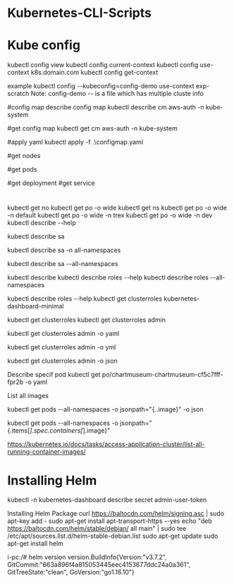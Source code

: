 # Kubernetes-CLI-Scripts

# Kube config
kubectl config view
kubectl config current-context
kubectl config use-context k8s.domain.com
kubectl config get-context


example
kubectl config --kubeconfig=config-demo use-context exp-scratch
Note: config-demo -- is a file which has multiple cluste info


#config map
describe config map
kubectl describe cm aws-auth -n kube-system

#get config map
kubectl get cm aws-auth -n kube-system

#apply yaml
kubectl apply -f .\configmap.yaml




#get nodes

#get pods

#get deployment
#get service
# 
kubectl get no
kubectl get po -o wide
kubectl get ns
kubectl get po -o wide -n default
kubectl get po -o wide -n trex
kubectl get po -o wide -n dev
kubectl describe --help

kubectl describe sa

kubectl describe sa -n all-namespaces

kubectl describe sa --all-namespaces

kubectl describe
 kubectl describe roles --help
 kubectl describe roles --all-namespaces
 
 kubectl describe roles --help
 kubectl get clusterroles kubernetes-dashboard-minimal
 
 kubectl get clusterroles
 kubectl get clusterroles admin
 
 kubectl get clusterroles admin -o yaml
 
 kubectl get clusterroles admin -o yml
 
 kubectl get clusterroles admin -o json

Describe specif pod
kubectl get po/chartmuseum-chartmuseum-cf5c7fff-fpr2b -o yaml

List all images

 kubectl get pods --all-namespaces -o jsonpath="{..image}" -o json
 
 kubectl get pods --all-namespaces -o jsonpath="{.items[*].spec.containers[*].image}"
 
 https://kubernetes.io/docs/tasks/access-application-cluster/list-all-running-container-images/
 
 # Installing Helm
 kubectl -n kubernetes-dashboard describe secret admin-user-token


Installing Helm Package
curl https://baltocdn.com/helm/signing.asc | sudo apt-key add -
sudo apt-get install apt-transport-https --yes
echo "deb https://baltocdn.com/helm/stable/debian/ all main" | sudo tee /etc/apt/sources.list.d/helm-stable-debian.list
sudo apt-get update
sudo apt-get install helm


i-pc:/# helm version
version.BuildInfo{Version:"v3.7.2", GitCommit:"663a896f4a815053445eec4153677ddc24a0a361", GitTreeState:"clean", GoVersion:"go1.16.10"}
